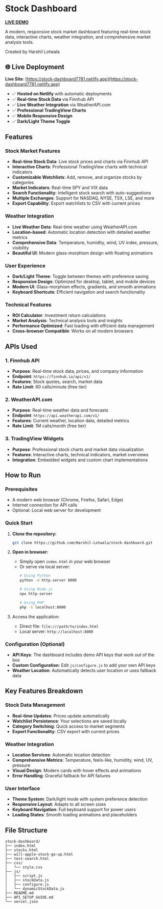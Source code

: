 #  Stock Dashboard

 **[LIVE DEMO](https://stock-dashboard7781.netlify.app)** 

A modern, responsive stock market dashboard featuring real-time stock data, interactive charts, weather integration, and comprehensive market analysis tools.

Created by Harshil Lotwala

## 🌐 Live Deployment

**Live Site**: [https://stock-dashboard7781.netlify.app](https://stock-dashboard7781.netlify.app)

- ✅ **Hosted on Netlify** with automatic deployments
- ✅ **Real-time Stock Data** via Finnhub API
- ✅ **Live Weather Integration** via WeatherAPI.com
- ✅ **Professional TradingView Charts**
- ✅ **Mobile Responsive Design**
- ✅ **Dark/Light Theme Toggle**


##  Features

### Stock Market Features
- **Real-time Stock Data**: Live stock prices and charts via Finnhub API
- **Interactive Charts**: Professional TradingView charts with technical indicators
- **Customizable Watchlists**: Add, remove, and organize stocks by categories
- **Market Indicators**: Real-time SPY and VIX data
- **Search Functionality**: Intelligent stock search with auto-suggestions
- **Multiple Exchanges**: Support for NASDAQ, NYSE, TSX, LSE, and more
- **Export Capability**: Export watchlists to CSV with current prices

### Weather Integration
- **Live Weather Data**: Real-time weather using WeatherAPI.com
- **Location-based**: Automatic location detection with detailed weather metrics
- **Comprehensive Data**: Temperature, humidity, wind, UV index, pressure, visibility
- **Beautiful UI**: Modern glass-morphism design with floating animations

### User Experience
- **Dark/Light Theme**: Toggle between themes with preference saving
- **Responsive Design**: Optimized for desktop, tablet, and mobile devices
- **Modern UI**: Glass-morphism effects, gradients, and smooth animations
- **Keyboard Shortcuts**: Efficient navigation and search functionality

### Technical Features
- **ROI Calculator**: Investment return calculations
- **Market Analysis**: Technical analysis tools and insights
- **Performance Optimized**: Fast loading with efficient data management
- **Cross-browser Compatible**: Works on all modern browsers

##  APIs Used

### 1. Finnhub API
- **Purpose**: Real-time stock data, prices, and company information
- **Endpoint**: `https://finnhub.io/api/v1/`
- **Features**: Stock quotes, search, market data
- **Rate Limit**: 60 calls/minute (free tier)

### 2. **WeatherAPI.com**
- **Purpose**: Real-time weather data and forecasts
- **Endpoint**: `https://api.weatherapi.com/v1/`
- **Features**: Current weather, location data, detailed metrics
- **Rate Limit**: 1M calls/month (free tier)

### 3. **TradingView Widgets**
- **Purpose**: Professional stock charts and market data visualization
- **Features**: Interactive charts, technical indicators, market overviews
- **Integration**: Embedded widgets and custom chart implementations

## How to Run

### Prerequisites
- A modern web browser (Chrome, Firefox, Safari, Edge)
- Internet connection for API calls
- Optional: Local web server for development

### Quick Start
1. **Clone the repository:**
   ```bash
   git clone https://github.com/Harshil-Lotwala/stock-dashboard.git
   ```

2. **Open in browser:**
   - Simply open `index.html` in your web browser
   - Or serve via local server:
     ```bash
     # Using Python
     python -m http.server 8000
     
     # Using Node.js
     npx http-server
     
     # Using PHP
     php -S localhost:8000
     ```

3. Access the application:
   - Direct file: `file:///path/to/index.html`
   - Local server: `http://localhost:8000`

### Configuration (Optional)
- **API Keys**: The dashboard includes demo API keys that work out of the box
- **Custom Configuration**: Edit `js/configure.js` to add your own API keys
- **Weather Location**: Automatically detects user location or uses fallback data

## Key Features Breakdown

### Stock Data Management
- **Real-time Updates**: Prices update automatically
- **Watchlist Persistence**: Your selections are saved locally
- **Category Switching**: Quick access to market segments
- **Export Functionality**: CSV export with current prices

### Weather Integration
- **Location Services**: Automatic location detection
- **Comprehensive Metrics**: Temperature, feels-like, humidity, wind, UV, pressure
- **Visual Design**: Modern cards with hover effects and animations
- **Error Handling**: Graceful fallback for API failures

### User Interface
- **Theme System**: Dark/light mode with system preference detection
- **Responsive Layout**: Adapts to all screen sizes
- **Keyboard Navigation**: Full keyboard support for power users
- **Loading States**: Smooth loading animations and placeholders

## File Structure

```
stock-dashboard/
├── index.html              
├── stocks.html             
├── will-apple-stock-go-up.html 
├── test-search.html        
├── css/
│   └── style.css          
├── js/
│   ├── script.js          
│   ├── stockData.js       
│   ├── configure.js       
│   └── dynamicStockData.js 
├── README.md              
├── API_SETUP_GUIDE.md     
└── vercel.json           
```












